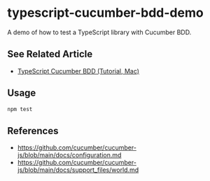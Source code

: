 typescript-cucumber-bdd-demo
==

A demo of how to test a TypeScript library with Cucumber BDD.

## See Related Article

* [TypeScript Cucumber BDD (Tutorial, Mac)](https://scriptable.com/typescript/typescript-cucumber-bdd)

## Usage 

```sh
npm test
```

## References

* https://github.com/cucumber/cucumber-js/blob/main/docs/configuration.md
* https://github.com/cucumber/cucumber-js/blob/main/docs/support_files/world.md
